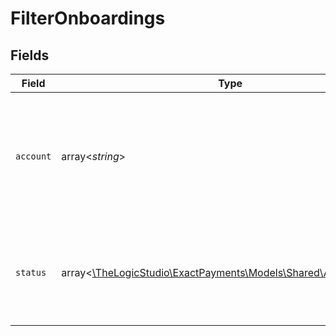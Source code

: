 # FilterOnboardings


## Fields

| Field                                                                                                                                            | Type                                                                                                                                             | Required                                                                                                                                         | Description                                                                                                                                      | Example                                                                                                                                          |
| ------------------------------------------------------------------------------------------------------------------------------------------------ | ------------------------------------------------------------------------------------------------------------------------------------------------ | ------------------------------------------------------------------------------------------------------------------------------------------------ | ------------------------------------------------------------------------------------------------------------------------------------------------ | ------------------------------------------------------------------------------------------------------------------------------------------------ |
| `account`                                                                                                                                        | array<*string*>                                                                                                                                  | :heavy_minus_sign:                                                                                                                               | List of Organization identifiers that you have access to and which can be used to filter Onboardings Applications.                               | 57f424bb7e534ff71f6e7356,61e9b44edc6c7fa9167ab86b,627422024aa3c7e92eb7e57c,62d039075a01d467df2472d1                                              |
| `status`                                                                                                                                         | array<[\TheLogicStudio\ExactPayments\Models\Shared\AccountStatus](../../models/shared/AccountStatus.md)>                                         | :heavy_minus_sign:                                                                                                                               | The list of Onboarding statuses an Organization can use to filter the Onboarding Applications.                                                   | new,inProgress,pendingChecks,checking,bankBoarding,autoApproved,approved,pended,autoDeclined,declined,withdrawn,errored,terminated,accountClosed |
